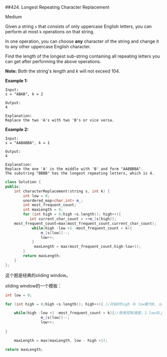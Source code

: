 \##424. Longest Repeating Character Replacement

Medium

Given a string `s` that consists of only uppercase English letters, you can perform at most `k` operations on that string.

In one operation, you can choose **any** character of the string and change it to any other uppercase English character.

Find the length of the longest sub-string containing all repeating letters you can get after performing the above operations.

**Note:**
 Both the string's length and *k* will not exceed 104.

**Example 1:**

```
Input:
s = "ABAB", k = 2

Output:
4

Explanation:
Replace the two 'A's with two 'B's or vice versa.
```

 

**Example 2:**

```
Input:
s = "AABABBA", k = 1

Output:
4

Explanation:
Replace the one 'A' in the middle with 'B' and form "AABBBBA".
The substring "BBBB" has the longest repeating letters, which is 4.
```





```c++
class Solution {
public:
    int characterReplacement(string s, int k) {
        int low = 0;
        unordered_map<char,int> m_;
        int most_frequent_count;
        int maxLength = 0;
        for (int high = 0;high <s.length(); high++){
           int current_char_count = ++m_[s[high]];
    most_frequent_count=max(most_frequent_count,current_char_count);
            while(high -low +1 -most_frequent_count > k){
                m_[s[low]]--;
                low++;   
            }            
             maxLength = max(most_frequent_count,high-low+1);
        }        
        return maxLength;
    }
};
```



这个题是经典的sliding window。

sliding window的一个模板：

```c++
int low = 0;

for (int high = 0;high <s.length(); high++){ //开始时high 与 low都为0, 以high增加写for循环;

	while(high -low +1 -most_frequent_count > k){//用来控制滑窗，1.low向上移动，2.pop掉移动所抛弃的element;
                m_[s[low]]--;    
                low++; 
	
}

	maxLength = max(maxLength, low - high +1); 

return maxLength;



```

